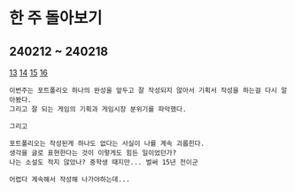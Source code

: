 # 한 주 돌아보기
## 240212 ~ 240218
[13](https://github.com/JM94Ent/TIL-WIL/blob/fb899d194055ed1fd74dce35f8e882864eae12a5/TIL/2024/02/13_%ED%8F%AC%ED%8A%B8%ED%8F%B4%EB%A6%AC%EC%98%A4%20%EC%88%98%EC%A0%95.md)
[14](https://github.com/JM94Ent/TIL-WIL/blob/fb899d194055ed1fd74dce35f8e882864eae12a5/TIL/2024/02/14_%ED%8F%AC%ED%8A%B8%ED%8F%B4%EB%A6%AC%EC%98%A4%20%EC%88%98%EC%A0%95(2%EC%9D%BC%EC%B0%A8).md)
[15](https://github.com/JM94Ent/TIL-WIL/blob/fb899d194055ed1fd74dce35f8e882864eae12a5/TIL/2024/02/15_%EC%83%9D%EA%B0%81%EC%A0%95%EB%A6%AC.md)
[16](https://github.com/JM94Ent/TIL-WIL/blob/8ed295d17443685ce31ed8242bc1c4a7a470ffa8/TIL/2024/02/16_%EC%8B%A0%EA%B7%9C%20%EC%9C%A0%EC%A0%80%EC%97%90%20%EA%B4%80%ED%95%98%EC%97%AC.md)
```
이번주는 포트폴리오 하나의 완성을 앞두고 잘 작성되지 않아서 기획서 작성을 하는걸 다시 알아봤다.
그리고 잘 되는 게임의 기획과 게임시장 분위기를 파악했다.

그리고

포트폴리오는 작성된게 하나도 없다는 사실이 나를 계속 괴롭힌다.
생각을 글로 표현한다는 것이 이렇게도 힘든 일이었던가?
나는 소설도 적지 않았나? 중학생 때지만... 벌써 15년 전이군

어렵다 계속해서 작성해 나가야하는데...
```
